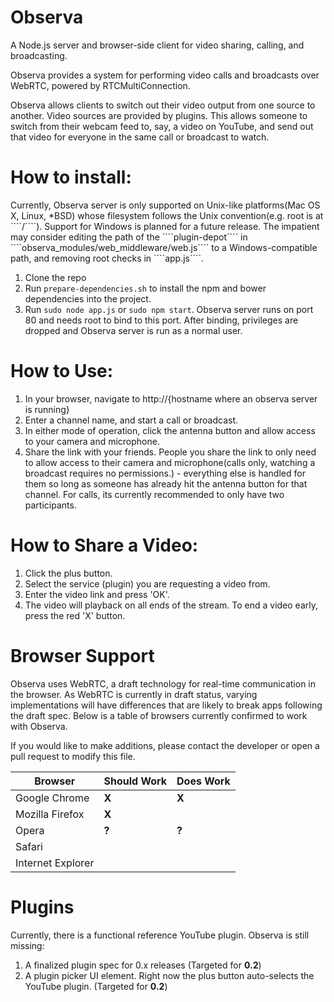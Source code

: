 <h1>Observa</h1>
A Node.js server and browser-side client for video sharing, calling, and broadcasting.

Observa provides a system for performing video calls and broadcasts over WebRTC, powered by RTCMultiConnection.

 
Observa allows clients to switch out their video output from one source to another. Video sources are provided by plugins. This allows someone to switch from their webcam feed to, say, a video on YouTube, and send out that video for everyone in the same call or broadcast to watch.

<h1>How to install:</h1>
Currently, Observa server is only supported on Unix-like platforms(Mac OS X, Linux, *BSD) whose filesystem follows the Unix convention(e.g. root is at ````/````). Support for Windows is planned for a future release. The impatient may consider editing the path of the ````plugin-depot```` in ````observa_modules/web_middleware/web.js```` to a Windows-compatible path, and removing root checks in ````app.js````.

1. Clone the repo
2. Run ````prepare-dependencies.sh```` to install the npm and bower dependencies into the project.
3. Run ````sudo node app.js```` or ````sudo npm start````. Observa server runs on port 80 and needs root to bind to this port. After binding, privileges are dropped and Observa server is run as a normal user.

<h1>How to Use:</h1>

1. In your browser, navigate to http://{hostname where an observa server is running}
2. Enter a channel name, and start a call or broadcast.
3. In either mode of operation, click the antenna button and allow access to your camera and microphone.
4. Share the link with your friends. People you share the link to only need to allow access to their camera and microphone(calls only, watching a broadcast requires no permissions.) - everything else is handled for them so long as someone has already hit the antenna button for that channel. For calls, its currently recommended to only have two participants.

<h1>How to Share a Video:</h1>

1. Click the plus button.
2. Select the service (plugin) you are requesting a video from.
3. Enter the video link and press 'OK'.
4. The video will playback on all ends of the stream. To end a video early, press the red 'X' button.

<h1> Browser Support </h1>
Observa uses WebRTC, a draft technology for real-time communication in the browser. As WebRTC is currently in draft status, varying implementations will have differences that are likely to break apps following the draft spec. Below is a table of browsers currently confirmed to work with Observa.

If you would like to make additions, please contact the developer or open a pull request to modify this file.

Browser | Should Work | Does Work
--------|-------------|----------
Google Chrome | <b>X</b> | <b>X</b> |
Mozilla Firefox | <b>X</b> | |
Opera | <b>?</b> | <b>?</b> |
Safari | | |
Internet Explorer | | |

<h1>Plugins</h1>
Currently, there is a functional reference YouTube plugin.
Observa is still missing:

1. A finalized plugin spec for 0.x releases (Targeted for <b>0.2</b>)
2. A plugin picker UI element. Right now the plus button auto-selects the YouTube plugin. (Targeted for <b>0.2</b>)

